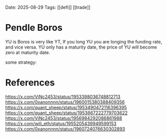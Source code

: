 Date: 2025-08-29
Tags: [[defi]] [[trade]]

# Pendle Boros

YU is Boros is very like YT, If you long YU you are longing the funding rate, and vice versa.
YU only has a maturity date, the price of YU will become zero at maturity date.

some strategy:




# References
https://x.com/ViNc2453/status/1953398036748812713
https://x.com/0xanonnnn/status/1960015380388409356
https://x.com/quant_sheep/status/1953490472116396395
https://x.com/quant_sheep/status/1953667222779703622
https://x.com/ViNc2453/status/1956984292086861988
https://x.com/wili_eth/status/1955205439949599153
https://x.com/0xanonnnn/status/1960724076630302893
